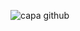 ![capa github](https://github.com/lucas-ferreira-lf/lucas-ferreira-lf/blob/main/img/capaGithub.png)  
<!--


### What's up! tudo bem? :) 

---

Meu nome é Lucas Ferreira, sou estudante de Ciência da Computação pela Faculdade de Tecnologia Bandtec, também sou técnico em Automação Industrial pela ETEC Martin Luther King.

Meus Hobbies são jogar videogame, RPG e conhecer novos assuntos usando o youtube.

---

Meu sonho é me tornar um expoente na indústria dos jogos, pois eu acredito que eles são a fusão entre arte e tecnologia, duas coisas que eu amo.
Estou começando meu Estúdio como projeto pessoal, você pode ver o logo dele ali em cima ^ , seu nome é Croc Studios.

---

E é por aqui que você vai me achar na internet: 

<a href="https://twitter.com/jovemdesmotiva"><img src="https://github.com/leticiadasilva/leticiadasilva/blob/main/images/twitter.png" width="16"></img></a> [Twitter](https://twitter.com/jovemdesmotiva)   

<a href="https://www.instagram.com/jovemdesmotivado/"><img src="https://github.com/leticiadasilva/leticiadasilva/blob/main/images/instagram.png" width="16"></img></a> [Instagram](https://www.instagram.com/jovemdesmotivado/)  

<a href="https://https://www.linkedin.com/in/lucas-ferreira-3a0a9717b/"><img src="https://github.com/leticiadasilva/leticiadasilva/blob/main/images/linkedin.png" width="16"></img></a> [LinkedIn](https://www.linkedin.com/in/lucas-ferreira-3a0a9717b/)  

<a href="mailto:lucas.ferreira057@bandtec.com.br"><img src="https://github.com/leticiadasilva/leticiadasilva/blob/main/images/email.png" width="16"></img></a> [Email](mailto:lucas.ferreira057@bandtec.com.br)  

---  

![](https://komarev.com/ghpvc/?username=lucasFerreiraLF&color=blue&style=flat)
